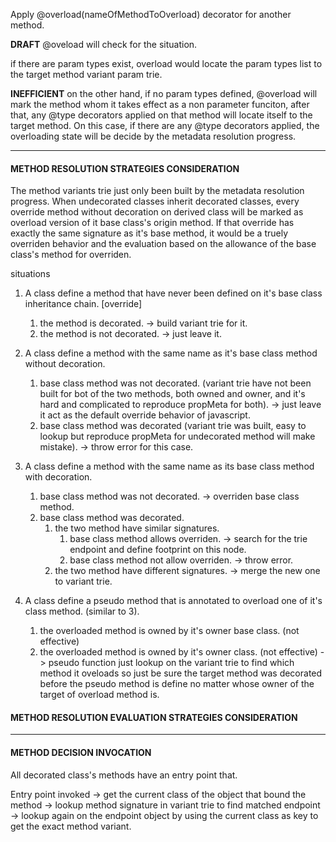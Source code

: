 Apply @overload(nameOfMethodToOverload) decorator for another method.

**DRAFT**
@oveload will check for the situation.

if there are param types exist, overload would locate the param types list to the target method variant param trie.

**INEFFICIENT**
on the other hand, if no param types defined, @overload will mark the method whom it takes effect as a non parameter funciton, after that, any @type decorators applied on that method will locate itself to the target method.
On this case, if there are any @type decorators applied, the overloading state will be decide by the metadata resolution progress.

-----------------------------------------------------------
#### METHOD RESOLUTION STRATEGIES CONSIDERATION

The method variants trie just only been built by the metadata resolution progress.
When undecorated classes inherit decorated classes, every override method without decoration on derived class will be marked as overload version of  it base class's origin method. If that override has exactly the same signature as it's base method, it would be a truely overriden behavior and the evaluation based on the allowance of the base class's method for overriden. 

situations

1. A class define a method that have never been defined on it's base class inheritance chain. [override]
	1. the method is decorated.
		-> build variant trie for it.
	2. the method is not decorated.
		-> just leave it.
2. A class define a method with the same name as it's base class method without decoration.
	1. base class method was not decorated. (variant trie have not been built for bot of the two methods, both owned and owner, and it's hard and complicated to reproduce propMeta for both).
		-> just leave it act as the default override behavior of javascript.
	2. base class method was decorated (variant trie was built, easy to lookup but reproduce propMeta for undecorated method will make mistake).
		-> throw error for this case.
3. A class define a method with the same name as its base class method with decoration.
	1. base class method was not decorated.
		-> overriden base class method.
	2. base class method was decorated.
		1.  the two method have similar signatures.
			1. base class method allows overriden.
				-> search for the trie endpoint and define footprint on this node.
			2. base class method not allow overriden.
				-> throw error.
		2.  the two method have different signatures.
			-> merge the new one to variant trie.
	
4. A class define a pseudo method that is annotated to overload one of it's class method. (similar to 3).
	1. the overloaded method is owned by it's owner base class. (not effective)
	2. the overloaded method is owned by it's owner class. (not effective)
-> pseudo function just lookup on the variant trie to find which method it oveloads so just be sure the target method was decorated before the pseudo method is define no matter whose owner of the target of overload method is.

#### METHOD RESOLUTION EVALUATION STRATEGIES CONSIDERATION



------------------------------------------------------------
#### METHOD DECISION INVOCATION

All decorated class's methods have an entry point that.

Entry point invoked -> get the current class of the object that bound the method -> lookup method signature in variant trie to find matched endpoint -> lookup again on the endpoint object by using the current class as key to get the exact method variant. 